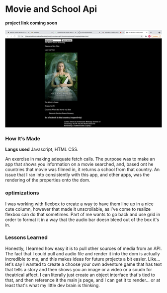 # Movie and School Api

<b>project link coming soon</b>

<img src='movieapp.png'>

### How It’s Made

<b>Langs used</b> Javascript, HTML CSS. 

An exercise in making adequate fetch calls. The purpose was to make an app that shows you information on a movie searched, and, based ont he countries that movie was filmed in, it returns a school from that country. An issue that I ran into consistently with this app, and other apps, was the rendering of the properties onto the dom. 

### optimizations
I was working with flexbox to create a way to have them line up in a nice cute column, however that made it unscrollable, as I've come to realize flexbox can do that sometimes. Part of me wants to go back and use grid in order to format it in a way that the audio bar doesn bleed out of the box it's in. 

### Lessons Learned

Honestly, I learned how easy it is to pull other sources of media from an API. The fact that I could pull and audio file and render it into the dom is actually incredible to me, and this makes ideas for future projects a bit easier. Like... let's say I wanted to create a choose your own adventure game that has text that tells a story and then shows you an image or a video or a soudn for theatrical affect. I can literally just create an object interface that's tied to that, and then reference it the main js page, and I can get it to render... or at least that's what my little dev brain is thinking. 